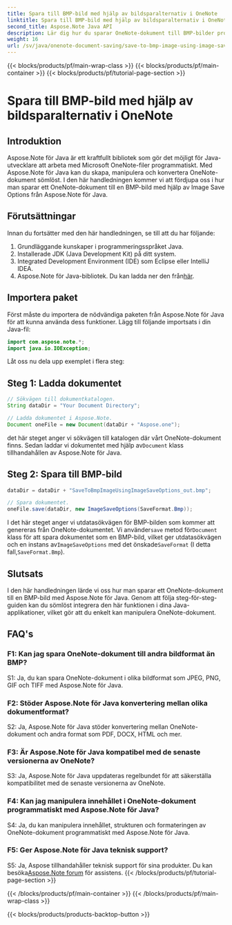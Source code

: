 ```yaml
---
title: Spara till BMP-bild med hjälp av bildsparalternativ i OneNote
linktitle: Spara till BMP-bild med hjälp av bildsparalternativ i OneNote
second_title: Aspose.Note Java API
description: Lär dig hur du sparar OneNote-dokument till BMP-bilder programmatiskt med Aspose.Note för Java. Steg-för-steg guide med kodexempel.
weight: 16
url: /sv/java/onenote-document-saving/save-to-bmp-image-using-image-save-options/
---
```


{{< blocks/products/pf/main-wrap-class >}}
{{< blocks/products/pf/main-container >}}
{{< blocks/products/pf/tutorial-page-section >}}

# Spara till BMP-bild med hjälp av bildsparalternativ i OneNote

## Introduktion

Aspose.Note för Java är ett kraftfullt bibliotek som gör det möjligt för Java-utvecklare att arbeta med Microsoft OneNote-filer programmatiskt. Med Aspose.Note för Java kan du skapa, manipulera och konvertera OneNote-dokument sömlöst. I den här handledningen kommer vi att fördjupa oss i hur man sparar ett OneNote-dokument till en BMP-bild med hjälp av Image Save Options från Aspose.Note för Java.

## Förutsättningar

Innan du fortsätter med den här handledningen, se till att du har följande:

1. Grundläggande kunskaper i programmeringsspråket Java.
2. Installerade JDK (Java Development Kit) på ditt system.
3. Integrated Development Environment (IDE) som Eclipse eller IntelliJ IDEA.
4.  Aspose.Note för Java-bibliotek. Du kan ladda ner den från[här](https://releases.aspose.com/note/java/).

## Importera paket

Först måste du importera de nödvändiga paketen från Aspose.Note för Java för att kunna använda dess funktioner. Lägg till följande importsats i din Java-fil:

```java
import com.aspose.note.*;
import java.io.IOException;
```

Låt oss nu dela upp exemplet i flera steg:

## Steg 1: Ladda dokumentet

```java
// Sökvägen till dokumentkatalogen.
String dataDir = "Your Document Directory";

// Ladda dokumentet i Aspose.Note.
Document oneFile = new Document(dataDir + "Aspose.one");
```

 det här steget anger vi sökvägen till katalogen där vårt OneNote-dokument finns. Sedan laddar vi dokumentet med hjälp av`Document` klass tillhandahållen av Aspose.Note för Java.

## Steg 2: Spara till BMP-bild

```java
dataDir = dataDir + "SaveToBmpImageUsingImageSaveOptions_out.bmp";

// Spara dokumentet.
oneFile.save(dataDir, new ImageSaveOptions(SaveFormat.Bmp));
```

 I det här steget anger vi utdatasökvägen för BMP-bilden som kommer att genereras från OneNote-dokumentet. Vi använder`save` metod för`Document` klass för att spara dokumentet som en BMP-bild, vilket ger utdatasökvägen och en instans av`ImageSaveOptions` med det önskade`SaveFormat` (I detta fall,`SaveFormat.Bmp`).

## Slutsats

I den här handledningen lärde vi oss hur man sparar ett OneNote-dokument till en BMP-bild med Aspose.Note för Java. Genom att följa steg-för-steg-guiden kan du sömlöst integrera den här funktionen i dina Java-applikationer, vilket gör att du enkelt kan manipulera OneNote-dokument.

## FAQ's

### F1: Kan jag spara OneNote-dokument till andra bildformat än BMP?

S1: Ja, du kan spara OneNote-dokument i olika bildformat som JPEG, PNG, GIF och TIFF med Aspose.Note för Java.

### F2: Stöder Aspose.Note för Java konvertering mellan olika dokumentformat?

S2: Ja, Aspose.Note för Java stöder konvertering mellan OneNote-dokument och andra format som PDF, DOCX, HTML och mer.

### F3: Är Aspose.Note för Java kompatibel med de senaste versionerna av OneNote?

S3: Ja, Aspose.Note för Java uppdateras regelbundet för att säkerställa kompatibilitet med de senaste versionerna av OneNote.

### F4: Kan jag manipulera innehållet i OneNote-dokument programmatiskt med Aspose.Note för Java?

S4: Ja, du kan manipulera innehållet, strukturen och formateringen av OneNote-dokument programmatiskt med Aspose.Note för Java.

### F5: Ger Aspose.Note för Java teknisk support?

 S5: Ja, Aspose tillhandahåller teknisk support för sina produkter. Du kan besöka[Aspose.Note forum](https://forum.aspose.com/c/note/28) för assistens.
{{< /blocks/products/pf/tutorial-page-section >}}

{{< /blocks/products/pf/main-container >}}
{{< /blocks/products/pf/main-wrap-class >}}

{{< blocks/products/products-backtop-button >}}
